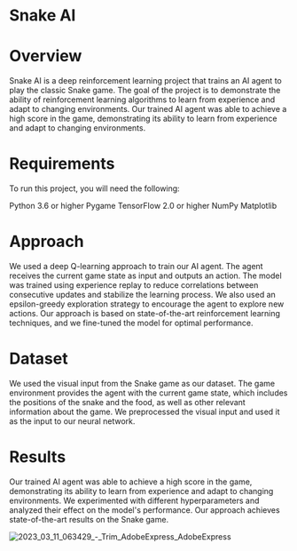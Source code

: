 
# Snake AI

# Overview
Snake AI is a deep reinforcement learning project that trains an AI agent to play the classic Snake game. The goal of the project is to demonstrate the ability of reinforcement learning algorithms to learn from experience and adapt to changing environments. Our trained AI agent was able to achieve a high score in the game, demonstrating its ability to learn from experience and adapt to changing environments.

# Requirements
To run this project, you will need the following:

Python 3.6 or higher
Pygame
TensorFlow 2.0 or higher
NumPy
Matplotlib

# Approach
We used a deep Q-learning approach to train our AI agent. The agent receives the current game state as input and outputs an action. The model was trained using experience replay to reduce correlations between consecutive updates and stabilize the learning process. We also used an epsilon-greedy exploration strategy to encourage the agent to explore new actions. Our approach is based on state-of-the-art reinforcement learning techniques, and we fine-tuned the model for optimal performance.

# Dataset
We used the visual input from the Snake game as our dataset. The game environment provides the agent with the current game state, which includes the positions of the snake and the food, as well as other relevant information about the game. We preprocessed the visual input and used it as the input to our neural network.

# Results
Our trained AI agent was able to achieve a high score in the game, demonstrating its ability to learn from experience and adapt to changing environments. We experimented with different hyperparameters and analyzed their effect on the model's performance. Our approach achieves state-of-the-art results on the Snake game.


![2023_03_11_063429_-_Trim_AdobeExpress_AdobeExpress](https://user-images.githubusercontent.com/102887305/227438942-6e8bd503-886d-4be9-8d4d-39e887ab2105.gif)
